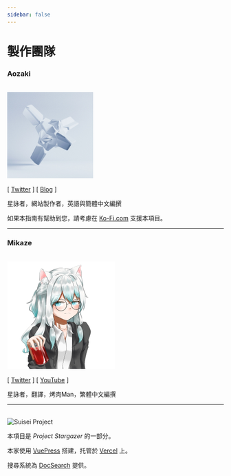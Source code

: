 ```yaml
---
sidebar: false
---
```


# 製作團隊

<h3>Aozaki</h3>

<br>

<img src="./aozaki.jpg" height="200" width="200" />

[ [<i class="fab fa-twitter"></i> Twitter](https://twitter.com/Aozaki__) ] [ [<i class="fas fa-feather-alt"></i> Blog](https://aozaki.cc/) ]

星詠者，網站製作者，英語與簡體中文編撰

如果本指南有幫助到您，請考慮在 [<i class="fas fa-coffee"></i> Ko-Fi.com](https://ko-fi.com/project_stargazer) 支援本項目。

---

<h3>Mikaze</h3>

<br>

<img src="./mikaze.jpg" width="250" />

[ [<i class="fab fa-twitter"></i> Twitter](https://twitter.com/mikaze0322) ] [ [<i class="fab fa-youtube"></i> YouTube](https://www.youtube.com/channel/UCrpkt3YHPdpciDy-96H_2mg) ]

星詠者，翻譯，烤肉Man，繁體中文編撰

---

<br>

<img src="/Project_Stargazer.svg" alt="Suisei Project" width="185.25" height="28">

本項目是 *Project Stargazer* 的一部分。

本家使用 [VuePress](https://v2.vuepress.vuejs.org/zh/) 搭建，托管於 [Vercel](https://vercel.com/) 上。

搜尋系統為 [DocSearch](https://docsearch.algolia.com/) 提供。

<!-- JS load -->

<link rel="stylesheet" href="https://cdn.jsdelivr.net/npm/@fortawesome/fontawesome-free@5.15.4/css/all.min.css" integrity="sha256-mUZM63G8m73Mcidfrv5E+Y61y7a12O5mW4ezU3bxqW4=" crossorigin="anonymous">
